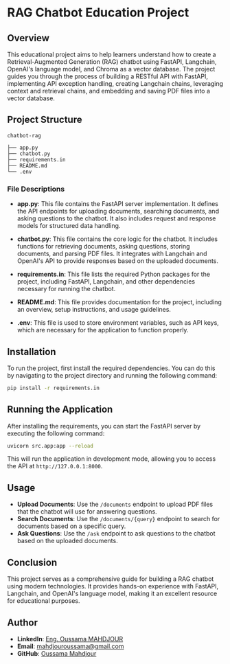 # RAG Chatbot Education Project

## Overview

This educational project aims to help learners understand how to create a Retrieval-Augmented Generation (RAG) chatbot using FastAPI, Langchain, OpenAI's language model, and Chroma as a vector database. The project guides you through the process of building a RESTful API with FastAPI, implementing API exception handling, creating Langchain chains, leveraging context and retrieval chains, and embedding and saving PDF files into a vector database.

## Project Structure

```plaintext
chatbot-rag

├── app.py
├── chatbot.py
├── requirements.in
├── README.md
└── .env
```

### File Descriptions

- **app.py**: This file contains the FastAPI server implementation. It defines the API endpoints for uploading documents, searching documents, and asking questions to the chatbot. It also includes request and response models for structured data handling.

- **chatbot.py**: This file contains the core logic for the chatbot. It includes functions for retrieving documents, asking questions, storing documents, and parsing PDF files. It integrates with Langchain and OpenAI's API to provide responses based on the uploaded documents.

- **requirements.in**: This file lists the required Python packages for the project, including FastAPI, Langchain, and other dependencies necessary for running the chatbot.

- **README.md**: This file provides documentation for the project, including an overview, setup instructions, and usage guidelines.

- **.env**: This file is used to store environment variables, such as API keys, which are necessary for the application to function properly.

## Installation

To run the project, first install the required dependencies. You can do this by navigating to the project directory and running the following command:

```sh
pip install -r requirements.in
```

## Running the Application

After installing the requirements, you can start the FastAPI server by executing the following command:

```sh
uvicorn src.app:app --reload
```

This will run the application in development mode, allowing you to access the API at `http://127.0.0.1:8000`.

## Usage

- **Upload Documents**: Use the `/documents` endpoint to upload PDF files that the chatbot will use for answering questions.
- **Search Documents**: Use the `/documents/{query}` endpoint to search for documents based on a specific query.
- **Ask Questions**: Use the `/ask` endpoint to ask questions to the chatbot based on the uploaded documents.

## Conclusion

This project serves as a comprehensive guide for building a RAG chatbot using modern technologies. It provides hands-on experience with FastAPI, Langchain, and OpenAI's language model, making it an excellent resource for educational purposes.

## Author

- **LinkedIn**: [Eng. Oussama MAHDJOUR](https://www.linkedin.com/in/oussamamahdjour/)
- **Email**: [mahdjouroussama@gmail.com](mailto:mahdjouroussama@gmail.com)
- **GitHub**: [Oussama Mahdjour](https://github.com/mahdjourOussama)
